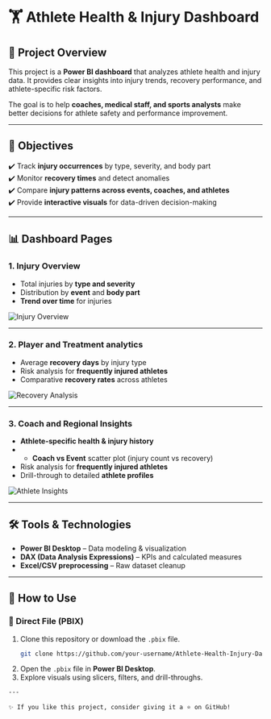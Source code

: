 # 🏋️ Athlete Health & Injury Dashboard  

## 📌 Project Overview  
This project is a **Power BI dashboard** that analyzes athlete health and injury data. It provides clear insights into injury trends, recovery performance, and athlete-specific risk factors.  

The goal is to help **coaches, medical staff, and sports analysts** make better decisions for athlete safety and performance improvement.  

---

## 🎯 Objectives  
✔️ Track **injury occurrences** by type, severity, and body part  
✔️ Monitor **recovery times** and detect anomalies  
✔️ Compare **injury patterns across events, coaches, and athletes**  
✔️ Provide **interactive visuals** for data-driven decision-making  

---

## 📊 Dashboard Pages  

### **1. Injury Overview**  
- Total injuries by **type and severity**  
- Distribution by **event** and **body part**  
- **Trend over time** for injuries  

![Injury Overview](https://github.com/Screenshots/Athlete%20Final-1.png)

---

### **2. Player and Treatment analytics**  
- Average **recovery days** by injury type  
- Risk analysis for **frequently injured athletes**    
- Comparative **recovery rates** across athletes  

![Recovery Analysis](https://github.com/SiddharthRGowda/Athlete-Health-Intelligence/blob/a388485c758095e727223954b9a6ba2687c2c2e6/Screenshots/Athlete%20Final-2.png)  

---

### **3. Coach and Regional Insights**  
- **Athlete-specific health & injury history**
- - **Coach vs Event** scatter plot (injury count vs recovery)
- Risk analysis for **frequently injured athletes**  
- Drill-through to detailed **athlete profiles**  

![Athlete Insights](https://github.com/SiddharthRGowda/Athlete-Health-Intelligence/blob/d582e29ce73a6c9c906d3e9bf6cf21c73f4577c9/Screenshots/Athlete%20Final-3.png)  

---

## 🛠️ Tools & Technologies  
- **Power BI Desktop** – Data modeling & visualization  
- **DAX (Data Analysis Expressions)** – KPIs and calculated measures  
- **Excel/CSV preprocessing** – Raw dataset cleanup  

---

## 🚀 How to Use  

### 🔹 Direct File (PBIX)  
1. Clone this repository or download the `.pbix` file.  
   ```bash
   git clone https://github.com/your-username/Athlete-Health-Injury-Dashboard.git
   ```  
2. Open the `.pbix` file in **Power BI Desktop**.  
3. Explore visuals using slicers, filters, and drill-throughs.
```
---

✨ If you like this project, consider giving it a ⭐ on GitHub!  
